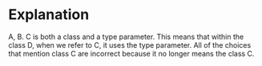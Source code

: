 # Explanation

A, B. C is both a class and a type parameter. This means that within the class D, when we
refer to C, it uses the type parameter. All of the choices that mention class C are incorrect
because it no longer means the class C.
